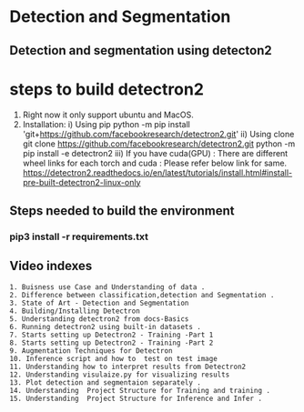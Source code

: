 # Detection and Segmentation
 ## Detection and segmentation using detecton2

 # steps to build detectron2
1) Right now it only support ubuntu and MacOS.
2) Installation:
  i) Using pip 
    python -m pip install 'git+https://github.com/facebookresearch/detectron2.git'
  ii) Using clone
    git clone https://github.com/facebookresearch/detectron2.git
    python -m pip install -e detectron2
  iii) If you have cuda(GPU) :
    There are different wheel links for each torch and cuda :
    Please refer below link for same.
    https://detectron2.readthedocs.io/en/latest/tutorials/install.html#install-pre-built-detectron2-linux-only



## Steps needed to build the environment
  ### pip3 install -r requirements.txt


## Video indexes
    1. Buisness use Case and Understanding of data . 
    2. Difference between classification,detection and Segmentation .
    3. State of Art - Detection and Segmentation
    4. Building/Installing Detectron 
    5. Understanding detectron2 from docs-Basics
    6. Running detectron2 using built-in datasets .
    7. Starts setting up Detectron2 - Training -Part 1
    8. Starts setting up Detectron2 - Training -Part 2
    9. Augmentation Techniques for Detectron
    10. Inference script and how to  test on test image
    11. Understanding how to interpret results from Detectron2
    12. Understanding visulaize.py for visualizing results
    13. Plot detection and segmentaion separately .
    14. Understanding  Project Structure for Training and training .
    15. Understanding  Project Structure for Inference and Infer .